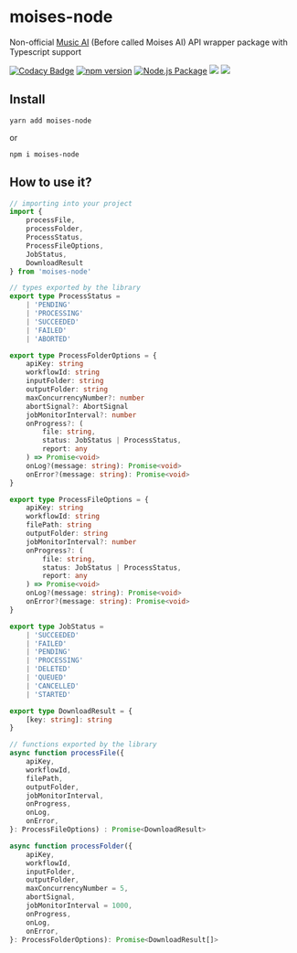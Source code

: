 # moises-node

Non-official [Music AI](https://music.ai/docs/getting-started/introduction/) (Before called Moises AI) API wrapper package with Typescript support

[![Codacy Badge](https://app.codacy.com/project/badge/Grade/3e0b2e2d5b9d4157a26d7faebe3f5a6f)](https://app.codacy.com/gh/leandrosimoes/moises/dashboard?utm_source=gh&utm_medium=referral&utm_content=&utm_campaign=Badge_grade)
[![npm version](https://badge.fury.io/js/moises-node.svg)](https://badge.fury.io/js/moises-node)
[![Node.js Package](https://github.com/leandrosimoes/moises/actions/workflows/npmpublish.yml/badge.svg)](https://github.com/leandrosimoes/moises/actions/workflows/npmpublish.yml)
[<img src="https://img.shields.io/badge/slack-@lesimoes/help-blue.svg?logo=slack">](https://lesimoes.slack.com/messages/C05GZ1F8P44) 
[<img src="https://img.shields.io/badge/discord-@lesimoes/help-blue.svg?logo=discord">](https://discord.gg/wSr8t8p4Vr) 


## Install

`yarn add moises-node`

or

`npm i moises-node`

## How to use it?

```typescript
// importing into your project
import { 
    processFile, 
    processFolder, 
    ProcessStatus, 
    ProcessFileOptions,
    JobStatus,
    DownloadResult
} from 'moises-node'

// types exported by the library
export type ProcessStatus =
    | 'PENDING'
    | 'PROCESSING'
    | 'SUCCEEDED'
    | 'FAILED'
    | 'ABORTED'

export type ProcessFolderOptions = {
    apiKey: string
    workflowId: string
    inputFolder: string
    outputFolder: string
    maxConcurrencyNumber?: number
    abortSignal?: AbortSignal
    jobMonitorInterval?: number
    onProgress?: (
        file: string,
        status: JobStatus | ProcessStatus,
        report: any
    ) => Promise<void>
    onLog?(message: string): Promise<void>
    onError?(message: string): Promise<void>
}

export type ProcessFileOptions = {
    apiKey: string
    workflowId: string
    filePath: string
    outputFolder: string
    jobMonitorInterval?: number
    onProgress?: (
        file: string,
        status: JobStatus | ProcessStatus,
        report: any
    ) => Promise<void>
    onLog?(message: string): Promise<void>
    onError?(message: string): Promise<void>
}

export type JobStatus =
    | 'SUCCEEDED'
    | 'FAILED'
    | 'PENDING'
    | 'PROCESSING'
    | 'DELETED'
    | 'QUEUED'
    | 'CANCELLED'
    | 'STARTED'

export type DownloadResult = {
    [key: string]: string
}

// functions exported by the library
async function processFile({
    apiKey,
    workflowId,
    filePath,
    outputFolder,
    jobMonitorInterval,
    onProgress,
    onLog,
    onError,
}: ProcessFileOptions) : Promise<DownloadResult>

async function processFolder({
    apiKey,
    workflowId,
    inputFolder,
    outputFolder,
    maxConcurrencyNumber = 5,
    abortSignal,
    jobMonitorInterval = 1000,
    onProgress,
    onLog,
    onError,
}: ProcessFolderOptions): Promise<DownloadResult[]>
```